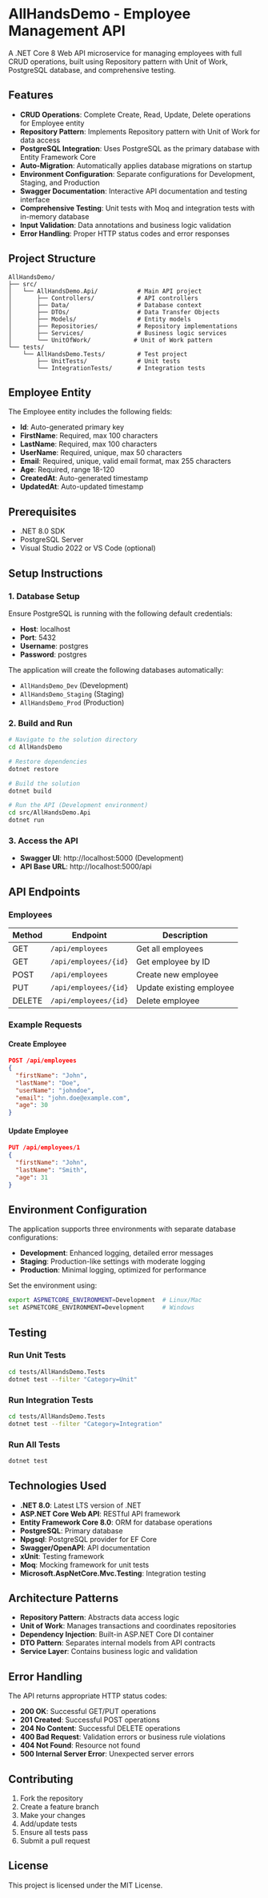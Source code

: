 # AllHandsDemo - Employee Management API

A .NET Core 8 Web API microservice for managing employees with full CRUD operations, built using Repository pattern with Unit of Work, PostgreSQL database, and comprehensive testing.

## Features

- **CRUD Operations**: Complete Create, Read, Update, Delete operations for Employee entity
- **Repository Pattern**: Implements Repository pattern with Unit of Work for data access
- **PostgreSQL Integration**: Uses PostgreSQL as the primary database with Entity Framework Core
- **Auto-Migration**: Automatically applies database migrations on startup
- **Environment Configuration**: Separate configurations for Development, Staging, and Production
- **Swagger Documentation**: Interactive API documentation and testing interface
- **Comprehensive Testing**: Unit tests with Moq and integration tests with in-memory database
- **Input Validation**: Data annotations and business logic validation
- **Error Handling**: Proper HTTP status codes and error responses

## Project Structure

```
AllHandsDemo/
├── src/
│   └── AllHandsDemo.Api/           # Main API project
│       ├── Controllers/            # API controllers
│       ├── Data/                   # Database context
│       ├── DTOs/                   # Data Transfer Objects
│       ├── Models/                 # Entity models
│       ├── Repositories/           # Repository implementations
│       ├── Services/               # Business logic services
│       └── UnitOfWork/            # Unit of Work pattern
└── tests/
    └── AllHandsDemo.Tests/         # Test project
        ├── UnitTests/              # Unit tests
        └── IntegrationTests/       # Integration tests
```

## Employee Entity

The Employee entity includes the following fields:
- **Id**: Auto-generated primary key
- **FirstName**: Required, max 100 characters
- **LastName**: Required, max 100 characters
- **UserName**: Required, unique, max 50 characters
- **Email**: Required, unique, valid email format, max 255 characters
- **Age**: Required, range 18-120
- **CreatedAt**: Auto-generated timestamp
- **UpdatedAt**: Auto-updated timestamp

## Prerequisites

- .NET 8.0 SDK
- PostgreSQL Server
- Visual Studio 2022 or VS Code (optional)

## Setup Instructions

### 1. Database Setup

Ensure PostgreSQL is running with the following default credentials:
- **Host**: localhost
- **Port**: 5432
- **Username**: postgres
- **Password**: postgres

The application will create the following databases automatically:
- `AllHandsDemo_Dev` (Development)
- `AllHandsDemo_Staging` (Staging)
- `AllHandsDemo_Prod` (Production)

### 2. Build and Run

```bash
# Navigate to the solution directory
cd AllHandsDemo

# Restore dependencies
dotnet restore

# Build the solution
dotnet build

# Run the API (Development environment)
cd src/AllHandsDemo.Api
dotnet run
```

### 3. Access the API

- **Swagger UI**: http://localhost:5000 (Development)
- **API Base URL**: http://localhost:5000/api

## API Endpoints

### Employees

| Method | Endpoint | Description |
|--------|----------|-------------|
| GET | `/api/employees` | Get all employees |
| GET | `/api/employees/{id}` | Get employee by ID |
| POST | `/api/employees` | Create new employee |
| PUT | `/api/employees/{id}` | Update existing employee |
| DELETE | `/api/employees/{id}` | Delete employee |

### Example Requests

#### Create Employee
```json
POST /api/employees
{
  "firstName": "John",
  "lastName": "Doe",
  "userName": "johndoe",
  "email": "john.doe@example.com",
  "age": 30
}
```

#### Update Employee
```json
PUT /api/employees/1
{
  "firstName": "John",
  "lastName": "Smith",
  "age": 31
}
```

## Environment Configuration

The application supports three environments with separate database configurations:

- **Development**: Enhanced logging, detailed error messages
- **Staging**: Production-like settings with moderate logging
- **Production**: Minimal logging, optimized for performance

Set the environment using:
```bash
export ASPNETCORE_ENVIRONMENT=Development  # Linux/Mac
set ASPNETCORE_ENVIRONMENT=Development     # Windows
```

## Testing

### Run Unit Tests
```bash
cd tests/AllHandsDemo.Tests
dotnet test --filter "Category=Unit"
```

### Run Integration Tests
```bash
cd tests/AllHandsDemo.Tests
dotnet test --filter "Category=Integration"
```

### Run All Tests
```bash
dotnet test
```

## Technologies Used

- **.NET 8.0**: Latest LTS version of .NET
- **ASP.NET Core Web API**: RESTful API framework
- **Entity Framework Core 8.0**: ORM for database operations
- **PostgreSQL**: Primary database
- **Npgsql**: PostgreSQL provider for EF Core
- **Swagger/OpenAPI**: API documentation
- **xUnit**: Testing framework
- **Moq**: Mocking framework for unit tests
- **Microsoft.AspNetCore.Mvc.Testing**: Integration testing

## Architecture Patterns

- **Repository Pattern**: Abstracts data access logic
- **Unit of Work**: Manages transactions and coordinates repositories
- **Dependency Injection**: Built-in ASP.NET Core DI container
- **DTO Pattern**: Separates internal models from API contracts
- **Service Layer**: Contains business logic and validation

## Error Handling

The API returns appropriate HTTP status codes:
- **200 OK**: Successful GET/PUT operations
- **201 Created**: Successful POST operations
- **204 No Content**: Successful DELETE operations
- **400 Bad Request**: Validation errors or business rule violations
- **404 Not Found**: Resource not found
- **500 Internal Server Error**: Unexpected server errors

## Contributing

1. Fork the repository
2. Create a feature branch
3. Make your changes
4. Add/update tests
5. Ensure all tests pass
6. Submit a pull request

## License

This project is licensed under the MIT License.

